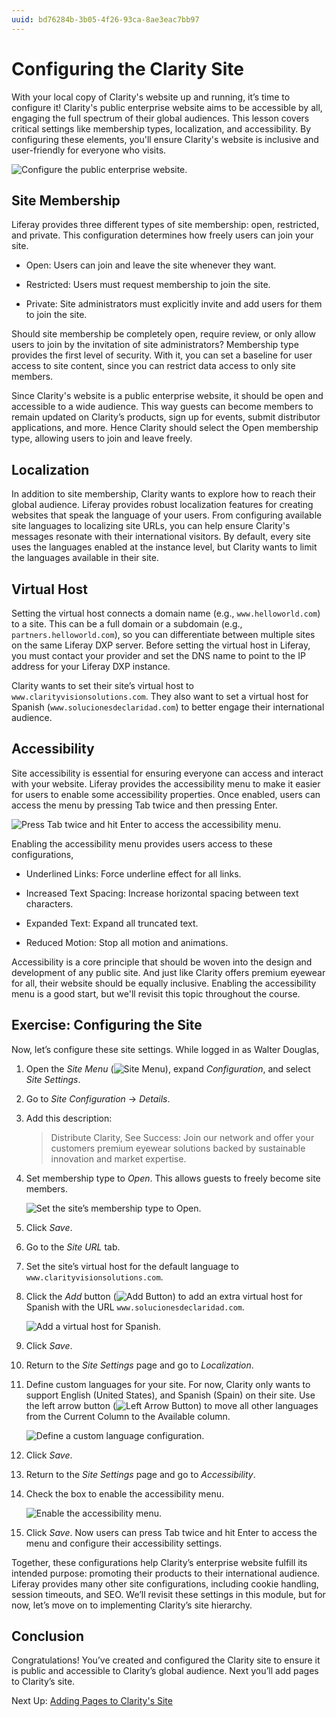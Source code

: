 ```yaml
---
uuid: bd76284b-3b05-4f26-93ca-8ae3eac7bb97
---
```

# Configuring the Clarity Site

With your local copy of Clarity's website up and running, it’s time to configure it! Clarity's public enterprise website aims to be accessible by all, engaging the full spectrum of their global audiences. This lesson covers critical settings like membership types, localization, and accessibility. By configuring these elements, you'll ensure Clarity's website is inclusive and user-friendly for everyone who visits.

![Configure the public enterprise website.](./configuring-the-clarity-site/images/01.png)

## Site Membership

Liferay provides three different types of site membership: open, restricted, and private. This configuration determines how freely users can join your site.

* Open: Users can join and leave the site whenever they want.

* Restricted: Users must request membership to join the site.

* Private: Site administrators must explicitly invite and add users for them to join the site.

<!--TASK: ![Determine the site’s membership type.]()-->

Should site membership be completely open, require review, or only allow users to join by the invitation of site administrators? Membership type provides the first level of security. With it, you can set a baseline for user access to site content, since you can restrict data access to only site members.

Since Clarity's website is a public enterprise website, it should be open and accessible to a wide audience. This way guests can become members to remain updated on Clarity’s products, sign up for events, submit distributor applications, and more. Hence Clarity should select the Open membership type, allowing users to join and leave freely.

## Localization

In addition to site membership, Clarity wants to explore how to reach their global audience. Liferay provides robust localization features for creating websites that speak the language of your users. From configuring available site languages to localizing site URLs, you can help ensure Clarity's messages resonate with their international visitors. By default, every site uses the languages enabled at the instance level, but Clarity wants to limit the languages available in their site.

<!--TASK: ![Manage available site languages.]()-->

## Virtual Host

Setting the virtual host connects a domain name (e.g., `www.helloworld.com`) to a site. This can be a full domain or a subdomain (e.g., `partners.helloworld.com`), so you can differentiate between multiple sites on the same Liferay DXP server. Before setting the virtual host in Liferay, you must contact your provider and set the DNS name to point to the IP address for your Liferay DXP instance.

<!--TASK: ![Set the site’s virtual hosts.]()-->

Clarity wants to set their site’s virtual host to `www.clarityvisionsolutions.com`. They also want to set a virtual host for Spanish (`www.solucionesdeclaridad.com`) to better engage their international audience.

## Accessibility

Site accessibility is essential for ensuring everyone can access and interact with your website. Liferay provides the accessibility menu to make it easier for users to enable some accessibility properties. Once enabled, users can access the menu by pressing Tab twice and then pressing Enter.

![Press Tab twice and hit Enter to access the accessibility menu.](./configuring-the-clarity-site/images/02.png)

Enabling the accessibility menu provides users access to these configurations,

* Underlined Links: Force underline effect for all links.

* Increased Text Spacing: Increase horizontal spacing between text characters.

* Expanded Text: Expand all truncated text.

* Reduced Motion: Stop all motion and animations.

Accessibility is a core principle that should be woven into the design and development of any public site. And just like Clarity offers premium eyewear for all, their website should be equally inclusive. Enabling the accessibility menu is a good start, but we'll revisit this topic throughout the course.

## Exercise: Configuring the Site

Now, let’s configure these site settings. While logged in as Walter Douglas,

1. Open the *Site Menu* (![Site Menu](../../images/icon-product-menu.png)), expand *Configuration*, and select *Site Settings*.

1. Go to *Site Configuration* &rarr; *Details*.

1. Add this description:

   > Distribute Clarity, See Success: Join our network and offer your customers premium eyewear solutions backed by sustainable innovation and market expertise.

1. Set membership type to *Open*. This allows guests to freely become site members.

   ![Set the site’s membership type to Open.](./configuring-the-clarity-site/images/03.png)

1. Click *Save*.

1. Go to the *Site URL* tab.

1. Set the site’s virtual host for the default language to `www.clarityvisionsolutions.com`.

1. Click the *Add* button (![Add Button](../../images/icon-add.png)) to add an extra virtual host for Spanish with the URL `www.solucionesdeclaridad.com`.

   ![Add a virtual host for Spanish.](./configuring-the-clarity-site/images/04.png)

1. Click *Save*.

1. Return to the *Site Settings* page and go to *Localization*.

1. Define custom languages for your site. For now, Clarity only wants to support English (United States), and Spanish (Spain) on their site. Use the left arrow button (![Left Arrow Button](../../images/icon-angle-left.png)) to move all other languages from the Current Column to the Available column.

   ![Define a custom language configuration.](./configuring-the-clarity-site/images/05.png)

1. Click *Save*.

1. Return to the *Site Settings* page and go to *Accessibility*.

1. Check the box to enable the accessibility menu.

   ![Enable the accessibility menu.](./configuring-the-clarity-site/images/06.png)

1. Click *Save*. Now users can press Tab twice and hit Enter to access the menu and configure their accessibility settings.

Together, these configurations help Clarity’s enterprise website fulfill its intended purpose: promoting their products to their international audience. Liferay provides many other site configurations, including cookie handling, session timeouts, and SEO. We’ll revisit these settings in this module, but for now, let’s move on to implementing Clarity’s site hierarchy.

## Conclusion

Congratulations! You’ve created and configured the Clarity site to ensure it is public and accessible to Clarity’s global audience. Next you’ll add pages to Clarity’s site.

Next Up: [Adding Pages to Clarity's Site](./adding-pages-to-claritys-site.md)
